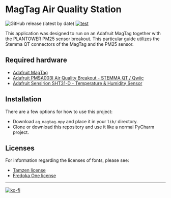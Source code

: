 # MagTag Air Quality Station

![GitHub release (latest by date)](https://img.shields.io/github/v/release/NascentMaker/AirQualityStation)
[![test](https://github.com/NascentMaker/AirQualityStation/actions/workflows/build.yml/badge.svg)](https://github.com/NascentMaker/AirQualityStation/actions/workflows/build.yml)

This application was designed to run on an Adafruit MagTag together with the
PLANTOWER PM25 sensor breakout. This particular guide utilizes the Stemma QT
connectors of the MagTag and the PM25 sensor.

## Required hardware

 - [Adafruit MagTag][adafruit_magtag]
 - [Adafruit PMSA003I Air Quality Breakout - STEMMA QT / Qwiic][adafruit_pmsa003i]
 - [Adafruit Sensirion SHT31-D - Temperature & Humidity Sensor][adafruit_sht31d]

## Installation

There are a few options for how to use this project:

 - Download `aq_magtag.mpy` and place it in your `lib/` directory.
 - Clone or download this repository and use it like a normal PyCharm project.

## Licenses

For information regarding the licenses of fonts, please see:

 - [Tamzen license][tamzen]
 - [Fredoka One license][fredoka]

---

[![ko-fi](https://ko-fi.com/img/githubbutton_sm.svg)](https://ko-fi.com/S6S7GJUG3)

[tamzen]: https://github.com/sunaku/tamzen-font/blob/master/LICENSE
[fredoka]: https://fonts.google.com/specimen/Fredoka+One#license
[adafruit_magtag]: https://www.adafruit.com/product/4819
[adafruit_pmsa003i]: https://www.adafruit.com/product/4632
[adafruit_sht31d]: https://www.adafruit.com/product/2857

